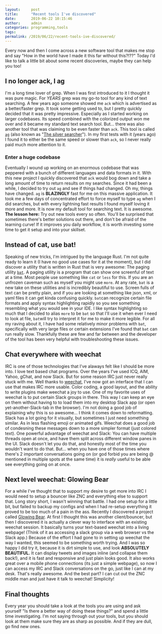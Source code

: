 ```yaml
---
layout:     post
title:      "Recent tools I've discovered"
date:       2019-06-22 10:15:46
author:     admin
categories: programming,tools
tags:  
permalink: /2019/06/22/recent-tools-ive-discovered/
---
```

Every now and then I come across a new software tool that makes me stop and say "How in the world have I made it this far without this?!??" Today I'd like to talk a little bit about some recent discoveries, maybe they can help you too! 

## I no longer ack, I ag

I'm a long time lover of grep. When I was first introduced to it I thought it was pure magic. For _YEARS_ grep was my go-to tool for any kind of text searching. A few years ago someone showed me `ack` which is advertised as a better/faster grep. It took some getting used to, but I pretty quickly decided that it was pretty impressive. Especially as I started working on larger codebases. Its speed combined with the colorized output won me over and it became my standard text search tool. But... there was also another tool that was claiming to be even faster than `ack`. This tool is called [`ag`](https://github.com/ggreer/the_silver_searcher) (also known as "[The silver searcher](https://github.com/ggreer/the_silver_searcher)"). In my first tests with it (years ago) I found it to either be the same speed or slower than `ack`, so I never really paid much more attention to it. 

### Enter a huge codebase

Eventually I wound up working on an enormous codebase that was peppered with a bunch of different languages and data formats in it. With this new project I quickly discovered that `ack` would bog down and take a long amount of time to return results on my searches. Since it had been a while, I decided to try out `ag` and see if things had changed. Oh my, things have changed. `ag` is **BLAZINGLY** fast for me on this massive application. It took me a few days of concentrated effort to force myself to type `ag` when I did searches, but with every lightning fast results I found myself loving it more and more. It is now my default tool for searching text. It is awesome. **The lesson here:** Try out new tools every so often. You'll be surprised that sometimes there's better solutions out there, and don't be afraid of the learning curve! If it improves you daily workflow, it is worth investing some time to get it setup and into your skillset. 

## Instead of cat, use bat!

Speaking of new tricks, I'm intrigued by the language Rust. I'm not quite ready to learn it (I have no good use cases for it at the moment), but I did discover a utility that is written in Rust that is very awesome: The paging utility [`bat`](https://github.com/sharkdp/bat). A paging utility is a program that can show one screenful of text at a time. Most people use something like `cat` or `less` for this. If you are an unfrozen caveman such as myself you might use `more`. At any rate, `bat` is a new take on these utilities and is incredibly beautiful to use. Screen fulls of text can be pretty plain, and if you are looking at something like json, xml, or yaml files it can get kinda confusing quickly. `bat`can recognize certain file formats and apply syntax highlighting rapidly so you see something resembling what you would see in your IDE. I like syntax highlighting so much that I decided to alias `more` to be `bat` so that I'll use it when ever I need to look at file, `bat`will try to interpret it for me to make it more legible. For all my raving about it, I have had some relatively minor problems with `bat`, specifically with very large files or certain extensions I've found that `bat` can run really slow. Thankfully these are few and far between and the developer of the tool has been very helpful with troubleshooting these issues. 

## Chat everywhere with weechat

IRC is one of those technologies that I've alaways felt like I should be more into. I love text based chat programs. Over the years I've used ICQ, AIM, Yahoo, gChat, and now Slack. But for some reason IRC just never really stuck with me. Well thanks to [weechat](https://weechat.org/), I've now got an interface that I can use that makes IRC more usable. Color coding, a good layout, and the ability to write plugins make weechat a joy to use. One of my favorite uses of weechat is to put certain Slack groups in there. This way I can keep an eye on them without having to to load them into my desktop Slack app (or open yet-another-Slack-tab in the browser). I'm not doing a good job of explaining why this is so awesome... I think it comes down to reformatting. Slack has a lot going for it visually, but sometimes I just need something similar. As in less flashing emoji or animated gifs. Weechat does a good job of condesning these messages down to a more simpler format (just colored text). One powerful advantage of weechat and Slack: You can have multiple threads open at once, and have them split across different window panes in the UI. Slack doesn't let you do that, and honestly most of the time you wouldn't want to do that. But... when you have one of those times where there's 2 important conversations going on (or god forbid you are being @ mentioned in multiple spots at the same time) it is _really_ useful to be able see everything going on at once. 

## Next level weechat: Glowing Bear

For a while I've thought that to support my desire to get more into IRC I would need to setup a bouncer like ZNC and everything else to support that. Long story short, I wasn't winning that battle. I had one setup for a little bit, but failed to backup my configs and when I had re-setup everything it proved to be too much of a pain in the ass. Recently I discovered a project called [Glowing Bear](https://www.glowing-bear.org). At first I thought this was another client/bouncer, but then I discovered it is actually a clever way to interface with an existing weechat session. It basically turns your text-based weechat into a living webpage! (Think of it as accessing a slack group via a web browser vs the Slack app.) Because of the effort I had gone to in setting up weechat the way I wanted, this seemed to be something worth trying. And I was so happy I did try it, because it is dirt simple to use, and look **ABSOLUTELY BEAUTIFUL.** It can display tweets and images inline (and collapse them back!), and it is fast and responsive and just plain looks good. It also works great over a mobile phone connections (its just a simple webpage), so now I can access my IRC and Slack conversations on the go, just like I can at my desk. That's really awesome. And the best part? I can cut out the ZNC middle man and just have it talk to weechat! Simplicity! 

## Final thoughts

Every year you should take a look at the tools you are using and ask yourself "Is there a better way of doing these things?" and spend a little time investigating. I'm not saying through out your tools, but you should look at them make sure they are as sharp as possible. And if they are dull, go find new ones.
